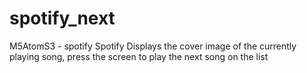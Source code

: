 # spotify_next
M5AtomS3 - spotify Spotify Displays the cover image of the currently playing song, press the screen to play the next song on the list
